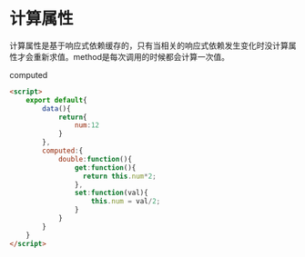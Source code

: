 # 计算属性

计算属性是基于响应式依赖缓存的，只有当相关的响应式依赖发生变化时没计算属性才会重新求值。method是每次调用的时候都会计算一次值。

computed

```html
<script>
    export default{
        data(){
            return{
                num:12
            }
        },
        computed:{
            double:function(){
                get:function(){
                  return this.num*2;  
                },
                set:function(val){
                    this.num = val/2;
                }
            }
        }
    }
</script>
```



